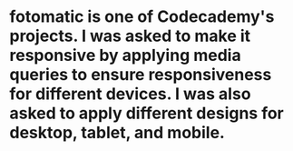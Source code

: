 # fotomatic is one of Codecademy's projects. I was asked to make it responsive by applying media queries to ensure responsiveness for different devices. I was also asked to apply different designs for desktop, tablet, and mobile. 
